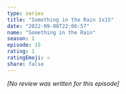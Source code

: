 ```yaml
---
type: series
title: "Something in the Rain 1x15"
date: "2022-09-08T22:06:57"
name: "Something in the Rain"
season: 1
episode: 15
rating: 1
ratingEmoji: ⭐️
share: false
---
```


*[No review was written for this episode]*
